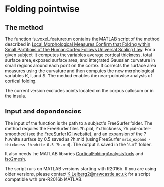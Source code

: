 # Folding pointwise

## The method

The function fs_voxel_features.m contains the MATLAB script of the method described in 
[Local Morphological Measures Confirm that Folding within Small Partitions of the Human Cortex Follows Universal Scaling Law](https://arxiv.org/abs/2103.14061).
For a given subject, it computes the variables average cortical thickness, total surface area, 
exposed surface area, and integrated Gaussian curvature in small regions around each point on the cortex. 
It corrects the surface area measures using the curvature and then computes the new morphological variables K, I, and S.
The method enables the near-pointwise analysis of cortical folding.

The current version excludes points located on the corpus callosum or in the insula.

## Input and dependencies

The input of the function is the path to a subject's FreeSurfer folder. The method requires the FreeSurfer files ?h.pial, ?h.thickness, ?h.pial-outer-smoothed 
(see the [FreeSurfer lGI website](https://surfer.nmr.mgh.harvard.edu/fswiki/LGI)), and an expansion of the ?h.white surface by 0.5 saved as ?h.mid (using FreeSurfer ```mris_expand -thickness ?h.white 0.5 ?h.mid```).
The output is saved in the 'surf' folder.

It also needs the MATLAB libraries [CorticalFoldingAnalysisTools](https://github.com/cnnp-lab/CorticalFoldingAnalysisTools) and [iso2mesh](http://iso2mesh.sourceforge.net).

The script runs on MATLAB versions starting with R2016b. If you are using older versions, please contact K.Leiberg2@newcastle.ac.uk for a script compatible with pre-R2016b MATLAB.
